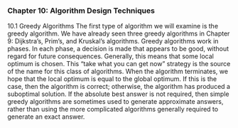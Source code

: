 ### Chapter 10: Algorithm Design Techniques 
10.1 Greedy Algorithms
The first type of algorithm we will examine is the greedy algorithm. We have already seen
three greedy algorithms in Chapter 9: Dijkstra’s, Prim’s, and Kruskal’s algorithms. Greedy
algorithms work in phases. In each phase, a decision is made that appears to be good,
without regard for future consequences. Generally, this means that some local optimum is
chosen. This “take what you can get now” strategy is the source of the name for this class of
algorithms. When the algorithm terminates, we hope that the local optimum is equal to the
global optimum. If this is the case, then the algorithm is correct; otherwise, the algorithm has
produced a suboptimal solution. If the absolute best answer is not required, then simple
greedy algorithms are sometimes used to generate approximate answers, rather than using
the more complicated algorithms generally required to generate an exact answer.

